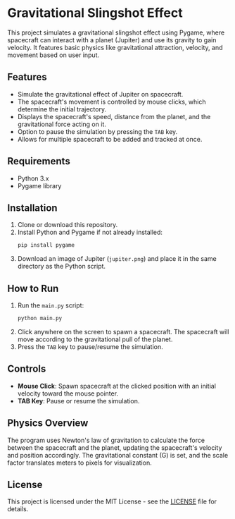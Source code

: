 # Gravitational Slingshot Effect

This project simulates a gravitational slingshot effect using Pygame, where spacecraft can interact with a planet (Jupiter) and use its gravity to gain velocity. It features basic physics like gravitational attraction, velocity, and movement based on user input.

## Features
- Simulate the gravitational effect of Jupiter on spacecraft.
- The spacecraft's movement is controlled by mouse clicks, which determine the initial trajectory.
- Displays the spacecraft's speed, distance from the planet, and the gravitational force acting on it.
- Option to pause the simulation by pressing the `TAB` key.
- Allows for multiple spacecraft to be added and tracked at once.

## Requirements
- Python 3.x
- Pygame library

## Installation
1. Clone or download this repository.
2. Install Python and Pygame if not already installed:
    ```bash
    pip install pygame
    ```
3. Download an image of Jupiter (`jupiter.png`) and place it in the same directory as the Python script.

## How to Run
1. Run the `main.py` script:
    ```bash
    python main.py
    ```
2. Click anywhere on the screen to spawn a spacecraft. The spacecraft will move according to the gravitational pull of the planet.
3. Press the `TAB` key to pause/resume the simulation.

## Controls
- **Mouse Click**: Spawn spacecraft at the clicked position with an initial velocity toward the mouse pointer.
- **TAB Key**: Pause or resume the simulation.

## Physics Overview
The program uses Newton's law of gravitation to calculate the force between the spacecraft and the planet, updating the spacecraft's velocity and position accordingly. The gravitational constant (G) is set, and the scale factor translates meters to pixels for visualization.

## License
This project is licensed under the MIT License - see the [LICENSE](LICENSE) file for details.
